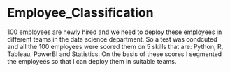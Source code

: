 # Employee_Classification
100 employees are newly hired and we need to deploy these employees in different teams in the data science department. So a test was condcuted and all the 100 employees were scored them on 5 skills that are: Python, R, Tableau, PowerBI and Statistics. On the basis of these scores I segmented the employees so that I can deploy them in suitable teams.
